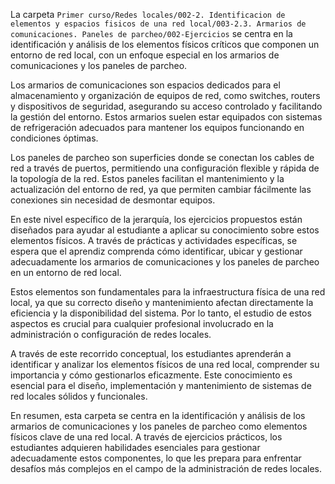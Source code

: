 La carpeta `Primer curso/Redes locales/002-2. Identificacion de elementos y espacios fisicos de una red local/003-2.3. Armarios de comunicaciones. Paneles de parcheo/002-Ejercicios` se centra en la identificación y análisis de los elementos físicos críticos que componen un entorno de red local, con un enfoque especial en los armarios de comunicaciones y los paneles de parcheo. 

Los armarios de comunicaciones son espacios dedicados para el almacenamiento y organización de equipos de red, como switches, routers y dispositivos de seguridad, asegurando su acceso controlado y facilitando la gestión del entorno. Estos armarios suelen estar equipados con sistemas de refrigeración adecuados para mantener los equipos funcionando en condiciones óptimas.

Los paneles de parcheo son superficies donde se conectan los cables de red a través de puertos, permitiendo una configuración flexible y rápida de la topología de la red. Estos paneles facilitan el mantenimiento y la actualización del entorno de red, ya que permiten cambiar fácilmente las conexiones sin necesidad de desmontar equipos.

En este nivel específico de la jerarquía, los ejercicios propuestos están diseñados para ayudar al estudiante a aplicar su conocimiento sobre estos elementos físicos. A través de prácticas y actividades específicas, se espera que el aprendiz comprenda cómo identificar, ubicar y gestionar adecuadamente los armarios de comunicaciones y los paneles de parcheo en un entorno de red local.

Estos elementos son fundamentales para la infraestructura física de una red local, ya que su correcto diseño y mantenimiento afectan directamente la eficiencia y la disponibilidad del sistema. Por lo tanto, el estudio de estos aspectos es crucial para cualquier profesional involucrado en la administración o configuración de redes locales.

A través de este recorrido conceptual, los estudiantes aprenderán a identificar y analizar los elementos físicos de una red local, comprender su importancia y cómo gestionarlos eficazmente. Este conocimiento es esencial para el diseño, implementación y mantenimiento de sistemas de red locales sólidos y funcionales.

En resumen, esta carpeta se centra en la identificación y análisis de los armarios de comunicaciones y los paneles de parcheo como elementos físicos clave de una red local. A través de ejercicios prácticos, los estudiantes adquieren habilidades esenciales para gestionar adecuadamente estos componentes, lo que les prepara para enfrentar desafíos más complejos en el campo de la administración de redes locales.
